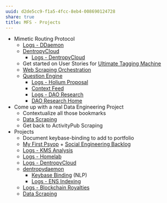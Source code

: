 ```yaml
---
uuid: d2de5cc9-f1a5-4fcc-8eb4-008690124728
share: true
title: MFS - Projects
---
```

* Mimetic Routing Protocol
	* [Logs - DDaemon](/7621dfbb-6988-4e80-9836-a8011f664099)
	* [DentropyCloud](/53b4819a-70af-4a7d-be7f-c79d3b1fa40a)
		* [Logs - DentropyCloud](/4e71511d-083c-4683-adb1-617be0f9f5be)
	* Get started on User Stories for [Ultimate Tagging Machine](/163c0664-6ffd-4777-9dca-ece7754d44c0)
	* [Web Scraping Orchestration](/dd43be98-5e8e-45b2-b279-6cfb7474bba9)
	* [Question Engine](/cc5cc49d-f554-4f29-b31a-b8789688e6a3)
		* [Logs - Holium Proposal](/c80871f3-af43-45f8-a562-d84fdd046608)
		* [Context Feed](/645edce8-3a74-423c-a889-6fec0c1beaa9)
		* [Logs - DAO Research](/2fa7bcd5-8775-45f7-b6df-e86977b335f9)
		* [DAO Research Home](/63b4f695-2c15-4f11-bf8c-ac9b75d8f6a7)
* Come up with a real Data Engineering Project
	* Contextualize all those bookmarks
	* [Data Scraping](/undefined)
	* Get back to ActivityPub Scraping
* Projects
	* Document keybase-binding to add to portfolio
	* [My First Psyop](/undefined) + [Social Engineering Backlog](/undefined)
	* [Logs - KMS Analysis](/b9ca9c26-5838-498b-9081-2ca3a77ce22f)
	* [Logs - Homelab](/undefined)
	* [Logs - DentropyCloud](/4e71511d-083c-4683-adb1-617be0f9f5be)
	* [dentropydaemon](/074834fe-d249-470e-8349-0298a0b0efe7)
		* [Keybase Binding](/3ff1df10-10b8-4206-b9b2-3bbad4b748d5) (NLP)
		* [Logs - ENS Indexing](/3bbb81b1-154a-494f-acdf-781ad8ff35cf)
	* [Logs - Blockchain Royalties](/2e191352-0a11-410d-b4a5-50574257b3d6)
	* [Data Scraping](/undefined)